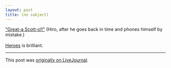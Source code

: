 ```yaml
---
layout: post
title: (no subject)
---
```


<div class="entry-item s2-entrytext"><a href="http://www.imdb.com/title/tt0088763/quotes" rel="nofollow">"Great-a Scott-o!!"</a> (Hiro, after he goes back in time and phones himself by mistake.)<br/><br/><a href="http://www.imdb.com/title/tt0813715/" rel="nofollow">Heroes</a> is brilliant.</div><p><hr></p><p>This post was <a href="http://ferkeltongs.livejournal.com/11633.html">originally on LiveJournal</a>.</p>